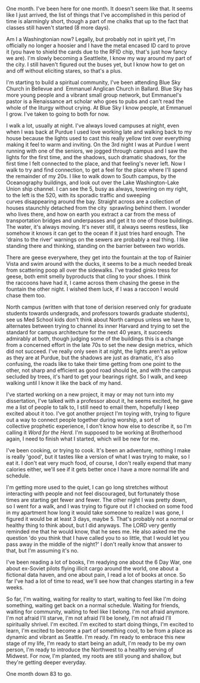One month. I've been here for one month. It doesn't seem like that. It seems like I just arrived, the list of things that I've accomplished in this period of time is alarmingly short, though a part of me chalks that up to the fact that classes still haven't started (8 more days).

Am I a Washingtonian now? Legally, but probably not in spirit yet, I'm officially no longer a hoosier and I have the metal encased ID card to prove it (you have to shield the cards due to the RFID chip, that's just how fancy we are). I'm slowly becoming a Seattleite, I know my way around my part of the city. I still haven't figured out the buses yet, but I know how to get on and off without eliciting stares, so that's a plus.

I'm starting to build a spiritual community, I've been attending Blue Sky Church in Bellevue and  Emmanuel Anglican Church in Ballard. Blue Sky has more young people and a vibrant small group network, but Emmanuel's pastor is a Renaissance art scholar who goes to pubs and can't read the whole of the liturgy without crying. At Blue Sky I know people, at Emmanuel I grow. I've taken to going to both for now.

I walk a lot, usually at night. I've always loved campuses at night, even when I was back at Purdue I used love working late and walking back to my house because the lights used to cast this really yellow tint over everything making it feel to warm and inviting. On the 3rd night I was at Purdue I went running with one of the seniors, we jogged through campus and I saw the lights for the first time, and the shadows, such dramatic shadows, for the first time I felt connected to the place, and that feeling's never left. Now I walk to try and find connection, to get a feel for the place where I'll spend the remainder of my 20s. I like to walk down to South campus, by the Oceanography buildings, and look out over the Lake Washington-Lake Union ship channel. I can see the 5, busy as always, towering on my right, to the left is the 520, with its sporadic traffic and sweeping curves disappearing around the bay. Straight across are a collection of houses staunchly detached from the city  sprawling behind them. I wonder who lives there, and how on earth you extract a car from the mess of transportation bridges and underpasses and get it to one of those buildings. The water, it's always moving. It's never still, it always seems restless, like somehow it knows it can get to the ocean if it just tries hard enough. The 'drains to the river' warnings on the sewers are probably a real thing. I like standing there and thinking, standing on the barrier between two worlds.

There are geese everywhere, they get into the fountain at the top of Rainier Vista and swim around with the ducks, it seems to be a much needed break from scattering poop all over the sidewalks. I've traded ginko tress for geese, both emit smelly byproducts that cling to your shoes. I think the raccoons have had it, I came across them chasing the geese in the fountain the other night. I wished them luck, if I was a raccoon I would chase them too.

North campus (written with that tone of derision reserved only for graduate students towards undergrads, and professors towards graduate students), see us Med School kids don't think about North campus unless we have to, alternates between trying to channel its inner Harvard and trying to set the standard for campus architecture for the next 40 years, it succeeds admirably at both, though judging some of the buildings this is a change from a concerned effort in the late 70s to set the new design metrics, which did not succeed. I've really only seen it at night, the lights aren't as yellow as they are at Purdue, but the shadows are just as dramatic, it's also confusing, the roads like to take their time getting from one point to the other, not sharp and efficient as good road should be, and with the campus secluded by trees, it's hard to get your bearings right. So I walk, and keep walking until I know it like the back of my hand.

I've started working on a new project, it may or may not turn into my dissertation, I've talked with a professor about it, he seems excited, he gave me a list of people to talk to, I still need to email them, hopefully I keep excited about it too. I've got another project I'm toying with, trying to figure out a way to connect people together during worship, a sort of collective prophetic experience, I don't know how else to describe it, so I'm calling it _Word for the Herd_. I'm supposed to be working at Brotherhood again, I need to finish what I started, which will be new for me.

I've been cooking, or trying to cook. It's been an adventure, nothing I make is really 'good', but it tastes like a version of what I was trying to make, so I eat it. I don't eat very much food, of course, I don't really expend that many calories either, we'll see if it gets better once I have a more normal life and schedule.

I'm getting more used to the quiet, I can go long stretches without interacting with people and not feel discouraged, but fortunately those times are starting get fewer and fewer. The other night I was pretty down, so I went for a walk, and I was trying to figure out if I chocked on some food in my apartment how long it would take someone to realize I was gone, I figured it would be at least 3 days, maybe 5. That's probably not a normal or healthy thing to think about, but I did anyways. The LORD very gently reminded me that he would know, that he sees me. He also asked me the question 'do you think that I have called you to so little, that I would let you pass away in the middle of the night?' I don't really know that answer to that, but I'm assuming it's no.

I've been reading a lot of books, I'm readying one about the 6 Day War, one about ex-Soviet pilots flying illicit cargo around the world, one about a fictional data haven, and one about pain, I read a lot of books at once. So far I've had a lot of time to read, we'll see how that changes starting in a few weeks.

So far, I'm waiting, waiting for reality to start, waiting to feel like I'm doing something, waiting get back on a normal schedule. Waiting for friends, waiting for community, waiting to feel like I belong. I'm not afraid anymore. I'm not afraid I'll starve, I'm not afraid I'll be lonely, I'm not afraid I'll spiritually shrivel. I'm excited. I'm excited to start doing things, I'm excited to learn, I'm excited to become a part of something cool, to be from a place as dynamic and vibrant as Seattle. I'm ready. I'm ready to embrace this new stage of my life, I'm ready to start being an adult, I'm ready to be my own person, I'm ready to introduce the Northwest to a healthy serving of Midwest. For now, I'm planted, my roots are still young and shallow, but they're getting deeper everyday.

One month down 83 to go.